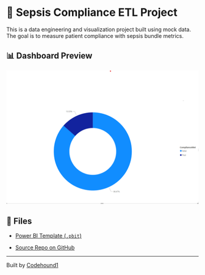 # 🧬 Sepsis Compliance ETL Project

This is a data engineering and visualization project built using  mock data. The goal is to measure patient compliance with sepsis bundle metrics.

## 📊 Dashboard Preview

![Dashboard](dashboard.png)


## 📂 Files

- [Power BI Template (`.pbit`)](SepsisComplianceTemplate.pbit)
 
- [Source Repo on GitHub](https://github.com/Codehound1/sepsis-compliance-etl)

---

Built by [Codehound1](https://github.com/Codehound1)
